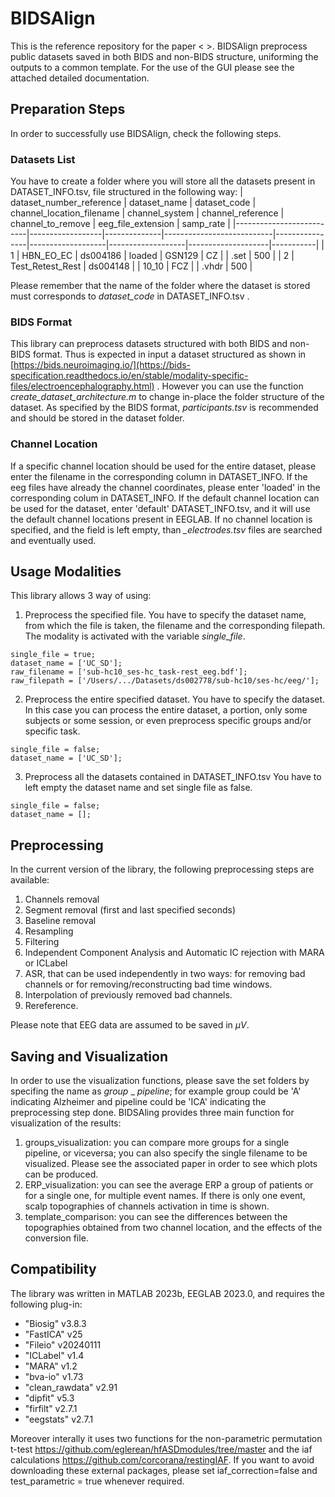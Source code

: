 # BIDSAlign
This is the reference repository for the paper < >.
BIDSAlign preprocess public datasets saved in both BIDS and non-BIDS structure, uniforming the outputs to a common template.
For the use of the GUI please see the attached detailed documentation.

## Preparation Steps
In order to successfully use BIDSAlign, check the following steps.

### Datasets List
You have to create a folder where you will store all the datasets present in DATASET_INFO.tsv, file structured in the following way:
| dataset_number_reference | dataset_name     | dataset_code | channel_location_filename | channel_system | channel_reference | channel_to_remove | eeg_file_extension | samp_rate |
|--------------------------|------------------|--------------|---------------------------|----------------|-------------------|-------------------|--------------------|-----------|
| 1                        | HBN_EO_EC        | ds004186     | loaded                    | GSN129         | CZ                |                   | .set               | 500       |
| 2                        | Test_Retest_Rest | ds004148     |                           | 10_10          | FCZ               |                   | .vhdr              | 500       |

Please remember that the name of the folder where the dataset is stored must corresponds to *dataset_code* in DATASET_INFO.tsv . 

### BIDS Format
This library can preprocess datasets structured with both BIDS and non-BIDS format. Thus is expected in input a dataset structured as shown in [https://bids.neuroimaging.io/](https://bids-specification.readthedocs.io/en/stable/modality-specific-files/electroencephalography.html) .
However you can use the function *create_dataset_architecture.m* to change in-place the folder structure of the dataset.
As specified by the BIDS format, *participants.tsv* is recommended and should be stored in the dataset folder.

### Channel Location
If a specific channel location should be used for the entire dataset, please enter the filename in the corresponding column in DATASET_INFO.
If the eeg files have already the channel coordinates, please enter 'loaded' in the corresponding colum in DATASET_INFO.
If the default channel location can be used for the dataset, enter 'default' DATASET_INFO.tsv, and it will use the default channel locations present in EEGLAB.
If no channel location is specified, and the field is left empty, than *_electrodes.tsv* files are searched and eventually used.

## Usage Modalities
This library allows 3 way of using:
1. Preprocess the specified file.
You have to specify the dataset name, from which the file is taken, the filename and the corresponding filepath. The modality is activated with the variable *single_file*.
```
single_file = true;
dataset_name = ['UC_SD'];
raw_filename = ['sub-hc10_ses-hc_task-rest_eeg.bdf']; 
raw_filepath = ['/Users/.../Datasets/ds002778/sub-hc10/ses-hc/eeg/'];
```
2. Preprocess the entire specified dataset.
You have to specify the dataset. In this case you can process the entire dataset, a portion, only some subjects or some session, or even preprocess specific groups and/or specific task.
```
single_file = false;
dataset_name = ['UC_SD'];
```
3. Preprocess all the datasets contained in DATASET_INFO.tsv
You have to left empty the dataset name and set single file as false.
```
single_file = false;
dataset_name = [];
```

## Preprocessing
In the current version of the library, the following preprocessing steps are available:
1. Channels removal
2. Segment removal (first and last specified seconds)
3. Baseline removal
4. Resampling
5. Filtering
6. Independent Component Analysis and Automatic IC rejection with MARA or ICLabel
7. ASR, that can be used independently in two ways: for removing bad channels or for removing/reconstructing bad time windows.
8. Interpolation of previously removed bad channels.
8. Rereference.

Please note that EEG data are assumed to be saved in $\mu V$.

## Saving and Visualization
In order to use the visualization functions, please save the set folders by specifing the name as *group* _ *pipeline*; for example group could be 'A' indicating Alzheimer and pipeline could be 'ICA' indicating the preprocessing step done.
BIDSAling provides three main function for visualization of the results:
1. groups_visualization: you can compare more groups for a single pipeline, or viceversa; you can also specify the single filename to be visualized. Please see the associated paper in order to see which plots can be produced.
2. ERP_visualization: you can see the average ERP a group of patients or for a single one, for multiple event names. If there is only one event, scalp topographies of channels activation in time is shown.
3. template_comparison: you can see the differences between the topographies obtained from two channel location, and the effects of the conversion file. 

## Compatibility
The library was written in MATLAB 2023b, EEGLAB 2023.0, and requires the following plug-in:
- "Biosig" v3.8.3
- "FastICA" v25
- "Fileio" v20240111
- "ICLabel" v1.4
- "MARA" v1.2
- "bva-io" v1.73
- "clean_rawdata" v2.91
- "dipfit" v5.3
- "firfilt" v2.7.1
- "eegstats" v2.7.1

Moreover interally it uses two functions for the non-parametric permutation t-test https://github.com/eglerean/hfASDmodules/tree/master and the iaf calculations https://github.com/corcorana/restingIAF. If you want to avoid downloading these external packages, please set iaf_correction=false and test_parametric = true whenever required.





